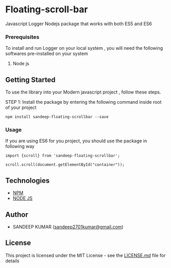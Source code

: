 # Floating-scroll-bar

Javascript Logger Nodejs package that works with both ES5 and ES6

### Prerequisites

To install and run Logger on your local system , you will need the following softwares pre-installed on your system

1. Node js


## Getting Started

To use the library into your Modern javascript project , follow these steps.

STEP 1: Install the package by entering the following command inside root of your project

```
npm install sandeep-floating-scrollbar --save

```

### Usage


If you are using ES6 for you project, you should use the package in following way

```
import {scroll} from 'sandeep-floating-scrollbar';

scroll.scroll(document.getElementById("container"));

```

## Technologies

* [NPM](https://www.npmjs.com/)
* [NODE JS](https://nodejs.org/en/)

## Author

* SANDEEP KUMAR (sandeep2701kumar@gmail.com)

## License

This project is licensed under the MIT License - see the [LICENSE.md](LICENSE.md) file for details
